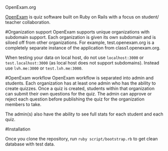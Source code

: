 
OpenExam.org 

[OpenExam](www.openexam.org) is quiz software built on Ruby on Rails with a focus on student/ teacher collaboration. 

#Organization support
OpenExam supports unique organizations with subdomain support. Each organization is given its own subdomain and is siloed off from other organizations. For example, test.openexam.org is a completely separate instance of the application from class1.openexam.org.

When testing your data on local host, do not use `localhost:3000` or `test.localhost:3000` (as local host does not support subdomains). Instead use `lvh.me:3000` or `test.lvh.me:3000`.

#OpenExam workflow
OpenExam workflow is separated into admin and students. Each organization has at least one admin who has the ability to create quizzes. Once a quiz is created, students within that organization can submit their own questions for the quiz. The admin can approve or reject each question before publishing the quiz for the organization members to take. 

The admin(s) also have the ability to see full stats for each student and each quiz. 

#Installation

Once you clone the repository, run `ruby script/bootstrap.rb` to get clean database with test data. 
